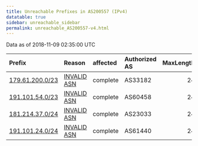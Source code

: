 ```yaml
---
title: Unreachable Prefixes in AS200557 (IPv4)
datatable: true
sidebar: unreachable_sidebar
permalink: unreachable_AS200557-v4.html
---
```


Data as of 2018-11-09 02:35:00 UTC


<div class="datatable-begin"></div>

| Prefix                                                   | Reason                                                                                                  | affected   | Authorized AS   |   MaxLength | Anchor                                         |   unreachable /24s |
|:---------------------------------------------------------|:--------------------------------------------------------------------------------------------------------|:-----------|:----------------|------------:|:-----------------------------------------------|-------------------:|
| [179.61.200.0/23](https://stat.ripe.net/179.61.200.0/23) | [INVALID ASN](https://rpki-validator.ripe.net/announcement-preview?asn=AS200557&prefix=179.61.200.0/23) | complete   | AS33182         |          24 | [LACNIC](unreachable_LACNIC_RPKI_Root-v4.html) |                  2 |
| [191.101.54.0/23](https://stat.ripe.net/191.101.54.0/23) | [INVALID ASN](https://rpki-validator.ripe.net/announcement-preview?asn=AS200557&prefix=191.101.54.0/23) | complete   | AS60458         |          24 | [LACNIC](unreachable_LACNIC_RPKI_Root-v4.html) |                  2 |
| [181.214.37.0/24](https://stat.ripe.net/181.214.37.0/24) | [INVALID ASN](https://rpki-validator.ripe.net/announcement-preview?asn=AS200557&prefix=181.214.37.0/24) | complete   | AS23033         |          24 | [LACNIC](unreachable_LACNIC_RPKI_Root-v4.html) |                  1 |
| [191.101.24.0/24](https://stat.ripe.net/191.101.24.0/24) | [INVALID ASN](https://rpki-validator.ripe.net/announcement-preview?asn=AS200557&prefix=191.101.24.0/24) | complete   | AS61440         |          24 | [LACNIC](unreachable_LACNIC_RPKI_Root-v4.html) |                  1 |

<div class="datatable-end"></div>